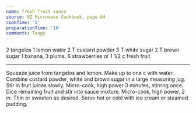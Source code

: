 ```yaml
---
name: fresh fruit sauce
source: NZ Microwave Cookbook, page 84
cookTime: '5'
preparationTime: '10'
comments: Tangy
---
```


2 tangelos
1 lemon
water
2 T custard powder
3 T white sugar
2 T brown sugar
1 banana, 3 plums, 6 strawberries or 1 1/2 c fresh fruit

---

Squeeze juice from tangelos and lemon.  Make up to one c with water.  Combine custard powder, white and brown sugar in a large measuring jug.  Stir in fruit juices slowly.  Micro-cook, high power 3 minutes, stirring once.  Dice remaining fruit and stir into sauce mixture. Micro-cook, high power, 2 in.  Thin or sweeten as desired.  Serve hot or cold with ice cream or steamed pudding.


